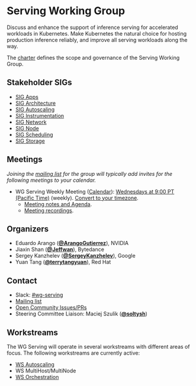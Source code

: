 <!---
This is an autogenerated file!

Please do not edit this file directly, but instead make changes to the
sigs.yaml file in the project root.

To understand how this file is generated, see https://git.k8s.io/community/generator/README.md
--->
# Serving Working Group

Discuss and enhance the support of inference serving for accelerated workloads in Kubernetes. Make Kubernetes the natural choice for hosting production inference reliably, and improve all serving workloads along the way.

The [charter](charter.md) defines the scope and governance of the Serving Working Group.

## Stakeholder SIGs
* [SIG Apps](/sig-apps)
* [SIG Architecture](/sig-architecture)
* [SIG Autoscaling](/sig-autoscaling)
* [SIG Instrumentation](/sig-instrumentation)
* [SIG Network](/sig-network)
* [SIG Node](/sig-node)
* [SIG Scheduling](/sig-scheduling)
* [SIG Storage](/sig-storage)

## Meetings
*Joining the [mailing list](https://groups.google.com/a/kubernetes.io/g/wg-serving) for the group will typically add invites for the following meetings to your calendar.*
* WG Serving Weekly Meeting ([Calendar](https://calendar.google.com/calendar/embed?src=e896b769743f3877edfab2d4c6a14132b2aa53287021e9bbf113cab676da54ba%40group.calendar.google.com)): [Wednesdays at 9:00 PT (Pacific Time)](https://zoom.us/j/93517402529?pwd=RnkwUUQ4L3J2QmNYYlNBcnZGbXcvQT09) (weekly). [Convert to your timezone](http://www.thetimezoneconverter.com/?t=9:00&tz=PT%20%28Pacific%20Time%29).
  * [Meeting notes and Agenda](https://docs.google.com/document/d/1aExJFtaLnO-TM6_2uILgI8NI0IjOm7FcwLABBKEMEo0/edit).
  * [Meeting recordings](https://www.youtube.com/playlist?list=TODO).

## Organizers

* Eduardo Arango (**[@ArangoGutierrez](https://github.com/ArangoGutierrez)**), NVIDIA
* Jiaxin Shan (**[@Jeffwan](https://github.com/Jeffwan)**), Bytedance
* Sergey Kanzhelev (**[@SergeyKanzhelev](https://github.com/SergeyKanzhelev)**), Google
* Yuan Tang (**[@terrytangyuan](https://github.com/terrytangyuan)**), Red Hat

## Contact
- Slack: [#wg-serving](https://kubernetes.slack.com/messages/wg-serving)
- [Mailing list](https://groups.google.com/a/kubernetes.io/g/wg-serving)
- [Open Community Issues/PRs](https://github.com/kubernetes/community/labels/wg%2Fserving)
- Steering Committee Liaison: Maciej Szulik (**[@soltysh](https://github.com/soltysh)**)
<!-- BEGIN CUSTOM CONTENT -->

## Workstreams

The WG Serving will operate in several workstreams with different areas of focus. The following workstreams are currently active:

- [WS Autoscaling](https://docs.google.com/document/d/1QsN4ubjerEqo5L4bQamOFFS2lmCv5zNPis2Z8gcIITg/edit?usp=sharing)
- WS MultiHost/MultiNode
- [WS Orchestration](https://docs.google.com/document/d/1hbEx3ZEqdXCqWH9RL3uy9FIy35B8pFJ5KiK3HsOz2FE/edit?usp=sharing)
<!-- END CUSTOM CONTENT -->
